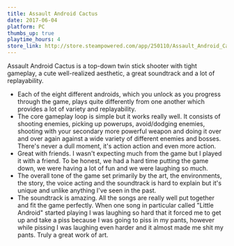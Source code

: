 ```yaml
---
title: Assault Android Cactus 
date: 2017-06-04
platform: PC
thumbs_up: true
playtime_hours: 4
store_link: http://store.steampowered.com/app/250110/Assault_Android_Cactus/
---
```

Assault Android Cactus is a top-down twin stick shooter with tight gameplay, a cute well-realized aesthetic, a great soundtrack and a lot of replayability.

- Each of the eight different androids, which you unlock as you progress through the game, plays quite differently from one another which provides a lot of variety and replayability.
- The core gameplay loop is simple but it works really well. It consists of shooting enemies, picking up powerups, avoid/dodging enemies, shooting with your secondary more powerful weapon and doing it over and over again against a wide variety of different enemies and bosses. There's never a dull moment, it's action action and even more action.
- Great with friends. I wasn't expecting much from the game but I played it with a friend. To be honest, we had a hard time putting the game down, we were having a lot of fun and we were laughing so much.
- The overall tone of the game set primarily by the art, the environments, the story, the voice acting and the soundtrack is hard to explain but it's unique and unlike anything I've seen in the past.
- The soundtrack is amazing. All the songs are really well put together and fit the game perfectly. When one song in particular called "Little Android" started playing I was laughing so hard that it forced me to get up and take a piss because I was going to piss in my pants, however while pissing I was laughing even harder and it almost made me shit my pants. Truly a great work of art.


